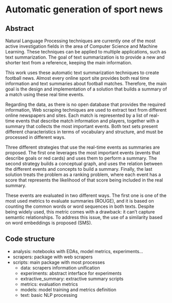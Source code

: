 # Automatic generation of sport news

## Abstract
Natural Language Processing techniques are currently one of the most active investigation fields in the area of Computer Science and Machine Learning.
These techniques can be applied to multiple applications, such as text summarization. The goal of text summarization is to provide a new and shorter text from a reference, keeping the main information.

This work uses these automatic text summarization techniques to create football news. Almost every online sport site provides both real time information and text summaries about
football matches. Therefore, the main goal is the design and implementation of a solution that builds a summary of a match using these real time events.

Regarding the data, as there is no open database that provides the required information, Web scraping techniques are used to extract text from different online newspapers and sites.
Each match is represented by a list of real-time events that describe match information and players, together with a summary that collects the most important events.
Both text sets present different characteristics in terms of vocabulary and structure, and must be processed in different ways.

Three different strategies that use the real-time events as summaries are proposed. The first one leverages the most important events (events that describe goals or red cards) and
uses them to perform a summary. The second strategy builds a conceptual graph, and uses the relation between the different events and concepts to build a summary.
Finally, the last solution treats the problem as a ranking problem, where each event has a score that represents the likelihood of that score being included in the real summary.

These events are evaluated in two different ways. The first one is one of the most used metrics to evaluate summaries (ROUGE), and it is based on counting the common words or
word sequences in both texts. Despite being widely used, this metric comes with a drawback: it can’t capture semantic relationships. To address this issue,
the use of a similarity based on word embeddings is proposed (SMS).

## Code structure
- analysis: notebooks with EDAs, model metrics, experiments...
- scrapers: package with web scrapers
- scripts: main package with most processes
  - data: scrapers information unification
  - experiments: abstract interface for experiments
  - extractive_summary: extractive summary scripts
  - metrics: evaluation metrics
  - models: model training and metrics definition
  - text: basic NLP processing

